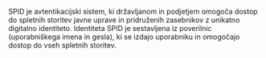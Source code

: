 SPID je avtentikacijski sistem, ki državljanom in podjetjem omogoča dostop do spletnih storitev javne uprave in pridruženih zasebnikov z unikatno digitalno identiteto. Identiteta SPID je sestavljena iz poverilnic (uporabniškega imena in gesla), ki se izdajo uporabniku in omogočajo dostop do vseh spletnih storitev.
